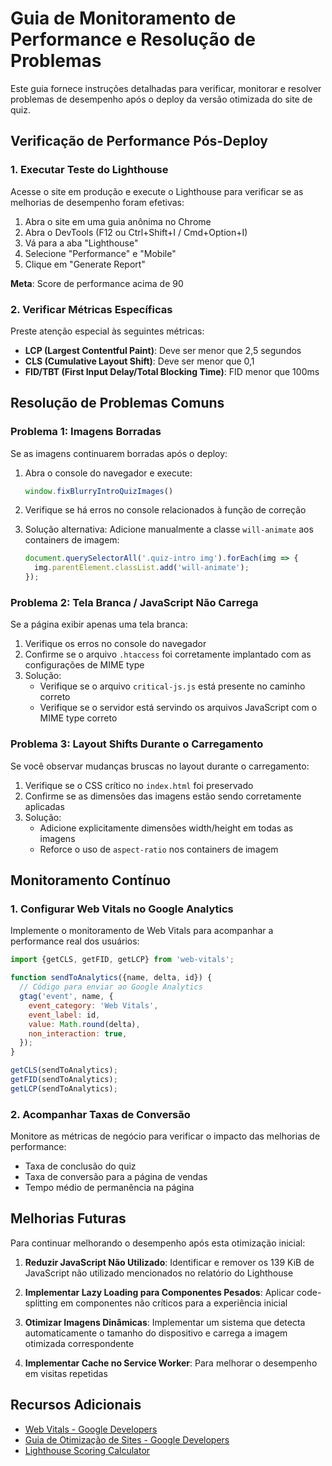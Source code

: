 # Guia de Monitoramento de Performance e Resolução de Problemas

Este guia fornece instruções detalhadas para verificar, monitorar e resolver problemas de desempenho após o deploy da versão otimizada do site de quiz.

## Verificação de Performance Pós-Deploy

### 1. Executar Teste do Lighthouse

Acesse o site em produção e execute o Lighthouse para verificar se as melhorias de desempenho foram efetivas:

1. Abra o site em uma guia anônima no Chrome
2. Abra o DevTools (F12 ou Ctrl+Shift+I / Cmd+Option+I)
3. Vá para a aba "Lighthouse"
4. Selecione "Performance" e "Mobile"
5. Clique em "Generate Report"

**Meta**: Score de performance acima de 90

### 2. Verificar Métricas Específicas

Preste atenção especial às seguintes métricas:

- **LCP (Largest Contentful Paint)**: Deve ser menor que 2,5 segundos
- **CLS (Cumulative Layout Shift)**: Deve ser menor que 0,1
- **FID/TBT (First Input Delay/Total Blocking Time)**: FID menor que 100ms

## Resolução de Problemas Comuns

### Problema 1: Imagens Borradas

Se as imagens continuarem borradas após o deploy:

1. Abra o console do navegador e execute:
   ```javascript
   window.fixBlurryIntroQuizImages()
   ```

2. Verifique se há erros no console relacionados à função de correção

3. Solução alternativa: Adicione manualmente a classe `will-animate` aos containers de imagem:
   ```javascript
   document.querySelectorAll('.quiz-intro img').forEach(img => {
     img.parentElement.classList.add('will-animate');
   });
   ```

### Problema 2: Tela Branca / JavaScript Não Carrega

Se a página exibir apenas uma tela branca:

1. Verifique os erros no console do navegador
2. Confirme se o arquivo `.htaccess` foi corretamente implantado com as configurações de MIME type
3. Solução:
   - Verifique se o arquivo `critical-js.js` está presente no caminho correto
   - Verifique se o servidor está servindo os arquivos JavaScript com o MIME type correto

### Problema 3: Layout Shifts Durante o Carregamento

Se você observar mudanças bruscas no layout durante o carregamento:

1. Verifique se o CSS crítico no `index.html` foi preservado
2. Confirme se as dimensões das imagens estão sendo corretamente aplicadas
3. Solução:
   - Adicione explicitamente dimensões width/height em todas as imagens
   - Reforce o uso de `aspect-ratio` nos containers de imagem

## Monitoramento Contínuo

### 1. Configurar Web Vitals no Google Analytics

Implemente o monitoramento de Web Vitals para acompanhar a performance real dos usuários:

```javascript
import {getCLS, getFID, getLCP} from 'web-vitals';

function sendToAnalytics({name, delta, id}) {
  // Código para enviar ao Google Analytics
  gtag('event', name, {
    event_category: 'Web Vitals',
    event_label: id,
    value: Math.round(delta),
    non_interaction: true,
  });
}

getCLS(sendToAnalytics);
getFID(sendToAnalytics);
getLCP(sendToAnalytics);
```

### 2. Acompanhar Taxas de Conversão

Monitore as métricas de negócio para verificar o impacto das melhorias de performance:

- Taxa de conclusão do quiz
- Taxa de conversão para a página de vendas
- Tempo médio de permanência na página

## Melhorias Futuras

Para continuar melhorando o desempenho após esta otimização inicial:

1. **Reduzir JavaScript Não Utilizado**: Identificar e remover os 139 KiB de JavaScript não utilizado mencionados no relatório do Lighthouse

2. **Implementar Lazy Loading para Componentes Pesados**: Aplicar code-splitting em componentes não críticos para a experiência inicial

3. **Otimizar Imagens Dinâmicas**: Implementar um sistema que detecta automaticamente o tamanho do dispositivo e carrega a imagem otimizada correspondente

4. **Implementar Cache no Service Worker**: Para melhorar o desempenho em visitas repetidas

## Recursos Adicionais

- [Web Vitals - Google Developers](https://web.dev/vitals/)
- [Guia de Otimização de Sites - Google Developers](https://developers.google.com/web/fundamentals/performance/get-started)
- [Lighthouse Scoring Calculator](https://googlechrome.github.io/lighthouse/scorecalc/)
